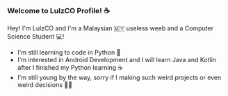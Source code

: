 ### Welcome to LulzCO Profile! ☕

<p>Hey! I'm LulzCO and I'm a Malaysian 🇲🇾 useless weeb and a Computer Science Student 💻!</p>
<ul>
    <li>I'm still learning to code in Python 🐍</li>
    <li>I'm interested in Android Development and I will learn Java and Kotlin after I finished my Python learning ☕</li>
    <li>I'm still young by the way, sorry if I making such weird projects or even weird decisions 🙏🏻</li>
</ul> 







